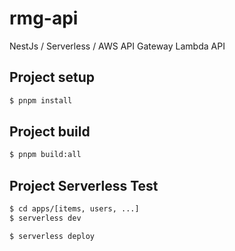 # rmg-api
NestJs / Serverless / AWS API Gateway Lambda API

## Project setup

```bash
$ pnpm install
```

## Project build

```bash
$ pnpm build:all
```

## Project Serverless Test

```bash
$ cd apps/[items, users, ...]
$ serverless dev
```

```bash
$ serverless deploy
```